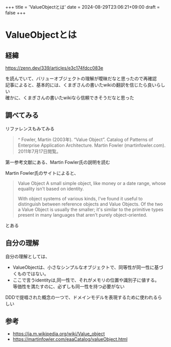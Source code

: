 +++
title = 'ValueObjectとは'
date = 2024-08-29T23:06:21+09:00
draft = false
+++

# ValueObjectとは

## 経緯

<https://zenn.dev/339/articles/e3c174fdcc083e>

を読んでいて、バリューオブジェクトの理解が曖昧だなと思ったので再確認  
記事によると、基本的には、くまぎさんの書いたwikiの翻訳を信じたら良いらしい  
確かに、くまぎさんの書いたwikiなら信頼できそうだなと思った

## 調べてみる

リファレンスもみてみる  

>^ Fowler, Martin (2003年). “Value Object”. Catalog of Patterns of Enterprise Application Architecture. Martin Fowler (martinfowler.com). 2011年7月17日閲覧。

第一参考文献にある、Martin Fowler氏の説明を読む

Martin Fowler氏のサイトによると、
> Value Object
> A small simple object, like money or a date range, whose equality isn't based on identity.
>
> With object systems of various kinds, I've found it useful to distinguish between reference objects and Value Objects. Of the two a Value Object is usually the smaller; it's similar to the primitive types present in many languages that aren't purely object-oriented.

とある

## 自分の理解

自分の理解としては、  

- ValueObjectは、小さなシンプルなオブジェクトで、同等性が同一性に基づくものではない。
- ここで言うidentityは,同一性で、それがメモリの位置や識別子に値する。  
  等価性を満たすのに、必ずしも同一性を持つ必要がない

DDDで提唱された概念の一つで、ドメインモデルを表現するために使われるらしい

## 参考

- <https://ja.m.wikipedia.org/wiki/Value_object>
- <https://martinfowler.com/eaaCatalog/valueObject.html>
